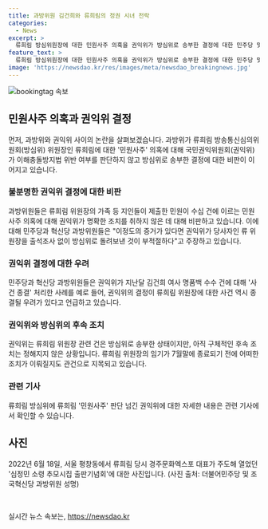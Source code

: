 ```yaml
---
title: 과방위원 김건희와 류희림의 정권 시녀 전락
categories:
  - News
excerpt: >
  류희림 방심위원장에 대한 민원사주 의혹을 권익위가 방심위로 송부한 결정에 대한 민주당 및 조국혁신당 과방위의 비판 성명이 화제다. 권익위의 결정에 대해 류 위원장을 출석조사 없이 돌려보낸 것이라며 비난하고 있는데, 이를 통해 류 위원장의 사안이 방심위에서 심의될지에 대한 관심이 높아지고 있다. 또한, 방심위 내 이해충돌 관련 부서가 있는데 구체적인 후속 조치는 아직 미정이며, 류 위원장의 임기가 7월말 종료되기 전에 어떤 결론이 내려질지에 대한 관심도 높다.
feature_text: >
  류희림 방심위원장에 대한 민원사주 의혹을 권익위가 방심위로 송부한 결정에 대한 민주당 및 조국혁신당 과방위의 비판 성명이 화제다. 권익위의 결정에 대해 류 위원장을 출석조사 없이 돌려보낸 것이라며 비난하고 있는데, 이를 통해 류 위원장의 사안이 방심위에서 심의될지에 대한 관심이 높아지고 있다. 또한, 방심위 내 이해충돌 관련 부서가 있는데 구체적인 후속 조치는 아직 미정이며, 류 위원장의 임기가 7월말 종료되기 전에 어떤 결론이 내려질지에 대한 관심도 높다.
image: 'https://newsdao.kr/res/images/meta/newsdao_breakingnews.jpg'
---
```


<p><img src="https://newsdao.kr/res/images/meta/newsdao_breakingnews.jpg" alt="bookingtag 속보" /></p>

<h2 data-ke-size="size26">민원사주 의혹과 권익위 결정</h2>

<p data-ke-size="size16">먼저, 과방위와 권익위 사이의 논란을 살펴보겠습니다. 과방위가 류희림 방송통신심의위원회(방심위) 위원장인 류희림에 대한 '민원사주' 의혹에 대해 국민권익위원회(권익위)가 이해충돌방지법 위반 여부를 판단하지 않고 방심위로 송부한 결정에 대한 비판이 이어지고 있습니다.</p>

<h3>불분명한 권익위 결정에 대한 비판</h3>

<p data-ke-size="size16">과방위원들은 류희림 위원장의 가족 등 지인들이 제출한 민원이 수십 건에 이르는 민원사주 의혹에 대해 권익위가 명확한 조치를 취하지 않은 데 대해 비판하고 있습니다. 이에 대해 민주당과 혁신당 과방위원들은 "이정도의 증거가 있다면 권익위가 당사자인 류 위원장을 출석조사 없이 방심위로 돌려보낸 것이 부적절하다"고 주장하고 있습니다.</p>

<h3>권익위 결정에 대한 우려</h3>

<p data-ke-size="size16">민주당과 혁신당 과방위원들은 권익위가 지난달 김건희 여사 명품백 수수 건에 대해 '사건 종결' 처리한 사례를 예로 들어, 권익위의 결정이 류희림 위원장에 대한 사건 역시 종결될 우려가 있다고 언급하고 있습니다.</p>

<h3>권익위와 방심위의 후속 조치</h3>

<p data-ke-size="size16">권익위는 류희림 위원장 관련 건은 방심위로 송부한 상태이지만, 아직 구체적인 후속 조치는 정해지지 않은 상황입니다. 류희림 위원장의 임기가 7월말에 종료되기 전에 어떠한 조치가 이뤄질지도 관건으로 지목되고 있습니다.</p>

<h3>관련 기사</h3>

<p data-ke-size="size16">류희림 방심위에 류희림 '민원사주' 판단 넘긴 권익위에 대한 자세한 내용은 관련 기사에서 확인할 수 있습니다.</p>

<h2 data-ke-size="size26">사진</h2>

<p data-ke-size="size16">2022년 6월 18일, 서울 평창동에서 류희림 당시 경주문화엑스포 대표가 주도해 열었던 '심정민 소령 추모시집 출판기념회'에 대한 사진입니다. (사진 출처: 더불어민주당 및 조국혁신당 과방위원 성명)</p>

<p data-ke-size="size16">&nbsp;</p>
실시간 뉴스 속보는, <a href="https://newsdao.kr" rel="dofollow">https://newsdao.kr</a>


